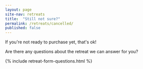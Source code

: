 ```yaml
---
layout: page
site-nav: retreats
title:  "Still not sure?"
permalink: /retreats/cancelled/
published: false
---
```


<p class="center u-text-center">If you're not ready to purchase yet, that's ok!</p>

<p class="center u-text-center">Are there any questions about the retreat we can answer for you?</p>

{% include retreat-form-questions.html %}